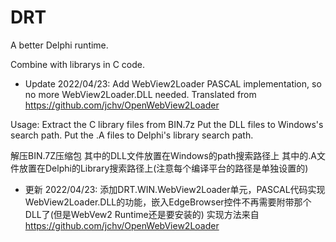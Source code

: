 # DRT
A better Delphi runtime.

Combine with librarys in C code.

- Update 2022/04/23:
Add WebView2Loader PASCAL implementation, so no more WebView2Loader.DLL needed.
Translated from https://github.com/jchv/OpenWebView2Loader


Usage: 
Extract the C library files from BIN.7z
Put the DLL files to Windows's search path.
Put the .A files to Delphi's library search path.

解压BIN.7Z压缩包
其中的DLL文件放置在Windows的path搜索路径上
其中的.A文件放置在Delphi的Library搜索路径上(注意每个编译平台的路径是单独设置的)

- 更新 2022/04/23:
添加DRT.WIN.WebView2Loader单元，PASCAL代码实现WebView2Loader.DLL的功能，嵌入EdgeBrowser控件不再需要附带那个DLL了(但是WebVew2 Runtime还是要安装的)
实现方法来自 https://github.com/jchv/OpenWebView2Loader
